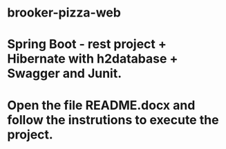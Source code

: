 # brooker-pizza-web
# Spring Boot - rest project + Hibernate with h2database + Swagger and Junit.
# Open the file README.docx and follow the instrutions to execute the project.